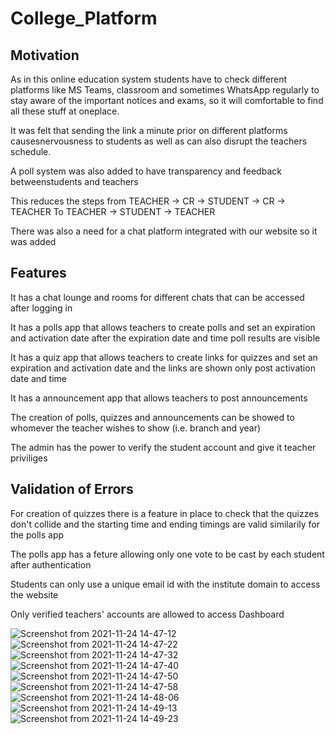 # College_Platform 


## Motivation

As in this online education system students have to check different platforms like MS Teams, classroom and sometimes WhatsApp regularly to stay aware of the important notices and exams, so it will comfortable to find all these stuff at oneplace.

It was felt that sending the link a minute prior on different platforms causesnervousness to students as well as can also disrupt the teachers schedule.

A poll system was also added to have transparency and feedback betweenstudents and teachers

This reduces the steps from TEACHER -> CR -> STUDENT -> CR -> TEACHER To TEACHER -> STUDENT -> TEACHER

There was also a need for a chat platform integrated with our website so it was added

## Features

It has a chat lounge and rooms for different chats that can be accessed after logging in

It has a polls app that allows teachers to create polls and set an expiration and activation date after the expiration date and time poll results are visible

It has a quiz app that allows teachers to create links for quizzes and set an expiration and activation date and the links are shown only post activation date and time

It has a announcement app that allows teachers to post announcements

The creation of polls, quizzes and announcements can be showed to whomever the teacher wishes to show (i.e. branch and year)

The admin has the power to verify the student account and give it teacher priviliges

## Validation of Errors

For creation of quizzes there is a feature in place to check that the quizzes don't collide and the starting time and ending timings are valid similarily for the polls app

The polls app has a feture allowing only one vote to be cast by each student after authentication

Students can only use a unique email id with the institute domain to access the website

Only verified teachers' accounts are allowed to access Dashboard

![Screenshot from 2021-11-24 14-47-12](https://user-images.githubusercontent.com/75245925/143211142-46e5fc5c-4e6a-472e-8255-dd53b2e4400a.png)
![Screenshot from 2021-11-24 14-47-22](https://user-images.githubusercontent.com/75245925/143211167-7a3fe5bb-5f12-4a32-a7e2-b1a489f4cd3d.png)![Screenshot from 2021-11-24 14-47-32](https://user-images.githubusercontent.com/75245925/143211175-13084471-6020-4079-8696-184253328144.png)
![Screenshot from 2021-11-24 14-47-40](https://user-images.githubusercontent.com/75245925/143211192-497c3b6a-8ad6-4f81-a620-b2d3a6af6828.png)
![Screenshot from 2021-11-24 14-47-50](https://user-images.githubusercontent.com/75245925/143211206-20a63885-26c5-4bff-a08c-414b93c7ecbf.png)
![Screenshot from 2021-11-24 14-47-58](https://user-images.githubusercontent.com/75245925/143211211-28fa09fd-01d3-4988-84e2-7b035c27e6c6.png)
![Screenshot from 2021-11-24 14-48-06](https://user-images.githubusercontent.com/75245925/143211220-764b35fa-4ab9-44ec-826d-7d41dda34d4a.png)
![Screenshot from 2021-11-24 14-49-13](https://user-images.githubusercontent.com/75245925/143211230-94acb8b9-2501-49f0-9eab-9c93a821ee66.png)
![Screenshot from 2021-11-24 14-49-23](https://user-images.githubusercontent.com/75245925/143211239-8b28517a-97aa-4e9b-8348-a7d5335307a2.png)
